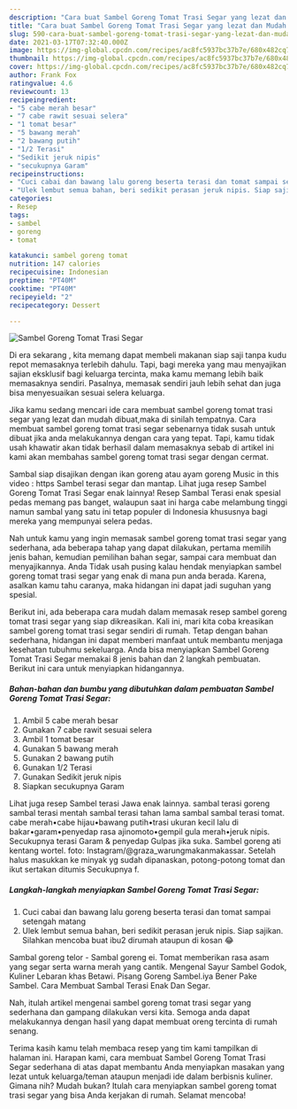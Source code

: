```yaml
---
description: "Cara buat Sambel Goreng Tomat Trasi Segar yang lezat dan Mudah Dibuat"
title: "Cara buat Sambel Goreng Tomat Trasi Segar yang lezat dan Mudah Dibuat"
slug: 590-cara-buat-sambel-goreng-tomat-trasi-segar-yang-lezat-dan-mudah-dibuat
date: 2021-03-17T07:32:40.000Z
image: https://img-global.cpcdn.com/recipes/ac8fc5937bc37b7e/680x482cq70/sambel-goreng-tomat-trasi-segar-foto-resep-utama.jpg
thumbnail: https://img-global.cpcdn.com/recipes/ac8fc5937bc37b7e/680x482cq70/sambel-goreng-tomat-trasi-segar-foto-resep-utama.jpg
cover: https://img-global.cpcdn.com/recipes/ac8fc5937bc37b7e/680x482cq70/sambel-goreng-tomat-trasi-segar-foto-resep-utama.jpg
author: Frank Fox
ratingvalue: 4.6
reviewcount: 13
recipeingredient:
- "5 cabe merah besar"
- "7 cabe rawit sesuai selera"
- "1 tomat besar"
- "5 bawang merah"
- "2 bawang putih"
- "1/2 Terasi"
- "Sedikit jeruk nipis"
- "secukupnya Garam"
recipeinstructions:
- "Cuci cabai dan bawang lalu goreng beserta terasi dan tomat sampai setengah matang"
- "Ulek lembut semua bahan, beri sedikit perasan jeruk nipis. Siap sajikan. Silahkan mencoba buat ibu2 dirumah ataupun di kosan 😂"
categories:
- Resep
tags:
- sambel
- goreng
- tomat

katakunci: sambel goreng tomat 
nutrition: 147 calories
recipecuisine: Indonesian
preptime: "PT40M"
cooktime: "PT40M"
recipeyield: "2"
recipecategory: Dessert

---
```



![Sambel Goreng Tomat Trasi Segar](https://img-global.cpcdn.com/recipes/ac8fc5937bc37b7e/680x482cq70/sambel-goreng-tomat-trasi-segar-foto-resep-utama.jpg)

Di era  sekarang , kita memang dapat membeli makanan siap saji tanpa kudu repot memasaknya terlebih dahulu. Tapi, bagi mereka yang mau menyajikan sajian eksklusif bagi keluarga tercinta, maka kamu memang lebih baik memasaknya sendiri. Pasalnya, memasak sendiri jauh lebih sehat dan juga bisa menyesuaikan sesuai selera keluarga.

Jika kamu sedang mencari ide cara membuat sambel goreng tomat trasi segar yang lezat dan mudah dibuat,maka di sinilah tempatnya. Cara membuat sambel goreng tomat trasi segar  sebenarnya tidak susah untuk dibuat jika anda melakukannya dengan cara yang tepat. Tapi, kamu tidak usah khawatir akan tidak berhasil dalam memasaknya 
sebab di artikel ini kami akan membahas sambel goreng tomat trasi segar dengan cermat.  

Sambal siap disajikan dengan ikan goreng atau ayam goreng Music in this video : https Sambel terasi segar dan mantap. Lihat juga resep Sambel Goreng Tomat Trasi Segar enak lainnya! Resep Sambal Terasi enak spesial pedas memang pas banget, walaupun saat ini harga cabe melambung tinggi namun sambal yang satu ini tetap populer di Indonesia khususnya bagi mereka yang mempunyai selera pedas.

Nah untuk kamu yang ingin memasak sambel goreng tomat trasi segar yang sederhana, ada beberapa tahap yang dapat dilakukan, pertama memilih jenis bahan, kemudian pemilihan bahan segar, sampai cara membuat dan menyajikannya. Anda Tidak usah pusing kalau hendak menyiapkan sambel goreng tomat trasi segar yang enak di mana pun anda berada. Karena, asalkan kamu  tahu caranya, maka hidangan ini dapat jadi suguhan yang spesial.

Berikut ini, ada beberapa cara mudah dalam memasak resep sambel goreng tomat trasi segar yang siap dikreasikan. Kali ini, mari kita coba kreasikan sambel goreng tomat trasi segar sendiri di rumah. Tetap dengan bahan sederhana, hidangan ini dapat memberi manfaat untuk membantu menjaga kesehatan tubuhmu sekeluarga. Anda bisa menyiapkan Sambel Goreng Tomat Trasi Segar memakai 8 jenis bahan dan 2 langkah pembuatan. Berikut ini cara untuk menyiapkan hidangannya.

<!--inarticleads1-->

##### Bahan-bahan dan bumbu yang dibutuhkan dalam pembuatan Sambel Goreng Tomat Trasi Segar:

1. Ambil 5 cabe merah besar
1. Gunakan 7 cabe rawit sesuai selera
1. Ambil 1 tomat besar
1. Gunakan 5 bawang merah
1. Gunakan 2 bawang putih
1. Gunakan 1/2 Terasi
1. Gunakan Sedikit jeruk nipis
1. Siapkan secukupnya Garam


Lihat juga resep Sambel terasi Jawa enak lainnya. sambal terasi goreng sambal terasi mentah sambal terasi tahan lama sambal sambal terasi tomat. cabe merah•cabe hijau•bawang putih•trasi ukuran kecil lalu di bakar•garam•penyedap rasa ajinomoto•gempil gula merah•jeruk nipis. Secukupnya terasi Garam &amp; penyedap Gulpas jika suka. Sambel goreng ati kentang wortel. foto: Instagram/@graza_warungmakanmakassar. Setelah halus masukkan ke minyak yg sudah dipanaskan, potong-potong tomat dan ikut sertakan ditumis Secukupnya f. 

<!--inarticleads2-->

##### Langkah-langkah menyiapkan Sambel Goreng Tomat Trasi Segar:

1. Cuci cabai dan bawang lalu goreng beserta terasi dan tomat sampai setengah matang
1. Ulek lembut semua bahan, beri sedikit perasan jeruk nipis. Siap sajikan. Silahkan mencoba buat ibu2 dirumah ataupun di kosan 😂


Sambal goreng telor - Sambal goreng ei. Tomat memberikan rasa asam yang segar serta warna merah yang cantik. Mengenal Sayur Sambel Godok, Kuliner Lebaran khas Betawi. Pisang Goreng Sambel.iya Bener Pake Sambel. Cara Membuat Sambal Terasi Enak Dan Segar. 

Nah, itulah artikel mengenai  sambel goreng tomat trasi segar  yang sederhana dan gampang dilakukan versi kita. Semoga anda dapat melakukannya dengan hasil yang dapat membuat oreng tercinta di rumah senang. 

Terima kasih kamu telah membaca resep yang tim kami tampilkan di halaman ini. Harapan kami, cara membuat  Sambel Goreng Tomat Trasi Segar sederhana di atas dapat membantu Anda menyiapkan masakan yang lezat untuk keluarga/teman ataupun menjadi ide dalam berbisnis kuliner. Gimana nih? Mudah bukan? Itulah cara menyiapkan sambel goreng tomat trasi segar yang bisa Anda kerjakan di rumah. Selamat mencoba!

